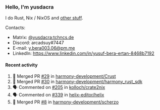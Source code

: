 ### Hello, I'm yusdacra

I do Rust, Nix / NixOS and [other stuff](https://yusdacra.gitlab.io/about).

Contacts:
- Matrix: [@yusdacra:tchncs.de](https://matrix.to/#/@yusdacra:tchncs.de)
- Discord: arcadsuy#7447
- E-mail: y.bera003.06@pm.me
- LinkedIn: https://www.linkedin.com/in/yusuf-bera-ertan-8468b7192

#### Recent activity

<!--START_SECTION:activity-->
1. 🎉 Merged PR [#29](https://github.com/harmony-development/Crust/pull/29) in [harmony-development/Crust](https://github.com/harmony-development/Crust)
2. 🎉 Merged PR [#30](https://github.com/harmony-development/harmony_rust_sdk/pull/30) in [harmony-development/harmony_rust_sdk](https://github.com/harmony-development/harmony_rust_sdk)
3. 🗣 Commented on [#205](https://github.com/kolloch/crate2nix/issues/205) in [kolloch/crate2nix](https://github.com/kolloch/crate2nix)
4. 🗣 Commented on [#339](https://github.com/helix-editor/helix/issues/339) in [helix-editor/helix](https://github.com/helix-editor/helix)
5. 🎉 Merged PR [#8](https://github.com/harmony-development/scherzo/pull/8) in [harmony-development/scherzo](https://github.com/harmony-development/scherzo)
<!--END_SECTION:activity-->
